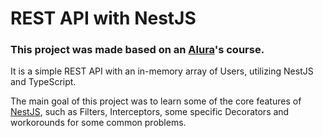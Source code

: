 # REST API with NestJS

### This project was made based on an [Alura](https://alura.com.br/)'s course.

It is a simple REST API with an in-memory array of Users, utilizing NestJS and TypeScript.

The main goal of this project was to learn some of the core features of [NestJS](https://nestjs.com/), such as Filters, Interceptors, some specific Decorators and workorounds for some common problems.